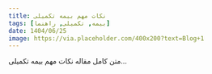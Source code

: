 ```yaml
---
title: نکات مهم بیمه تکمیلی
tags: [بیمه, تکمیلی, راهنما]
date: 1404/06/25
image: https://via.placeholder.com/400x200?text=Blog+1
---
```


متن کامل مقاله نکات مهم بیمه تکمیلی...

